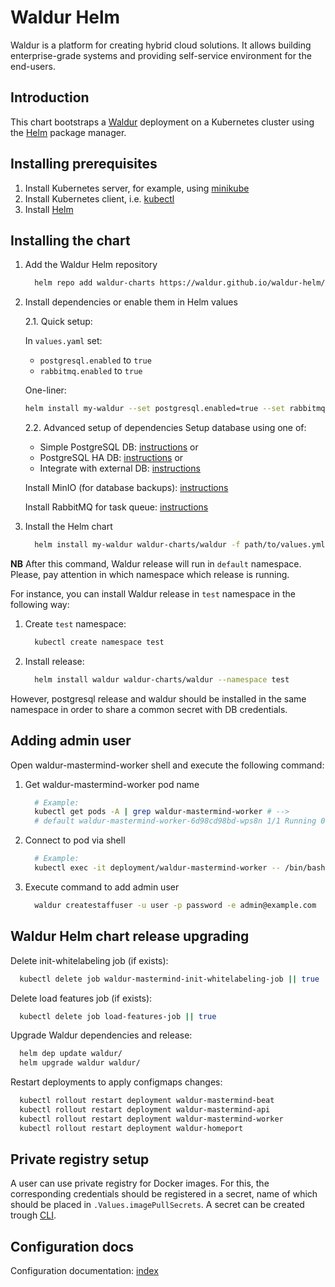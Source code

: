 <!-- EXTERNAL DOCUMENT
Source: https://code.opennodecloud.com/waldur/waldur-helm.git
Branch: master
Remote Path: README.md/.
Local Path: docs/admin-guide/deployment/helm/index.md
Last Sync: 2025-10-30T12:53:52.226198

WARNING: This file is automatically synchronized from the source repository.
DO NOT EDIT this file directly. Changes will be overwritten.
Edit the source at: https://code.opennodecloud.com/waldur/waldur-helm.git/-/tree/master/README.md/.
-->


# Waldur Helm

Waldur is a platform for creating hybrid cloud solutions.
It allows building enterprise-grade systems and
providing self-service environment for the end-users.

## Introduction

This chart bootstraps a [Waldur](https://waldur.com/) deployment
on a Kubernetes cluster using the [Helm](https://helm.sh) package manager.

## Installing prerequisites

1. Install Kubernetes server, for example, using [minikube](docs/minikube.md)
2. Install Kubernetes client, i.e. [kubectl](docs/kubectl.md)
3. Install [Helm](docs/helm.md)

## Installing the chart

1. Add the Waldur Helm repository

    ```bash
      helm repo add waldur-charts https://waldur.github.io/waldur-helm/
    ```

2. Install dependencies or enable them in Helm values

   2.1. Quick setup:

    In `values.yaml` set:
      - `postgresql.enabled` to `true`
      - `rabbitmq.enabled` to `true`

    One-liner:

    ```bash
    helm install my-waldur --set postgresql.enabled=true --set rabbitmq.enabled=true waldur-charts/waldur
    ```

   2.2. Advanced setup of dependencies
      Setup database using one of:
      - Simple PostgreSQL DB: [instructions](docs/postgres-db.md) or
      - PostgreSQL HA DB: [instructions](docs/postgres-db-ha.md) or
      - Integrate with external DB: [instructions](docs/external-db-integration.md)

      Install MinIO (for database backups): [instructions](docs/minio.md)

      Install RabbitMQ for task queue: [instructions](docs/rabbitmq.md)

3. Install the Helm chart

    ```bash
      helm install my-waldur waldur-charts/waldur -f path/to/values.yml
    ```

**NB** After this command, Waldur release will run in `default` namespace.
Please, pay attention in which namespace which release is running.

For instance, you can install Waldur release
in `test` namespace in the following way:

1. Create `test` namespace:

    ```bash
      kubectl create namespace test
    ```

2. Install release:

    ```bash
      helm install waldur waldur-charts/waldur --namespace test
    ```

However, postgresql release and waldur should be installed
in the same namespace in order to share a common secret with DB credentials.

## Adding admin user

Open waldur-mastermind-worker shell and execute the following command:

1. Get waldur-mastermind-worker pod name

    ```bash
      # Example:
      kubectl get pods -A | grep waldur-mastermind-worker # -->
      # default waldur-mastermind-worker-6d98cd98bd-wps8n 1/1 Running 0 9m9s
    ```

2. Connect to pod via shell

    ```bash
      # Example:
      kubectl exec -it deployment/waldur-mastermind-worker -- /bin/bash
    ```

3. Execute command to add admin user

    ```bash
      waldur createstaffuser -u user -p password -e admin@example.com
    ```

## Waldur Helm chart release upgrading

Delete init-whitelabeling job (if exists):

```bash
  kubectl delete job waldur-mastermind-init-whitelabeling-job || true
```

Delete load features job (if exists):

```bash
  kubectl delete job load-features-job || true
```

Upgrade Waldur dependencies and release:

```bash
  helm dep update waldur/
  helm upgrade waldur waldur/
```

Restart deployments to apply configmaps changes:

```bash
  kubectl rollout restart deployment waldur-mastermind-beat
  kubectl rollout restart deployment waldur-mastermind-api
  kubectl rollout restart deployment waldur-mastermind-worker
  kubectl rollout restart deployment waldur-homeport
```

## Private registry setup

A user can use private registry for Docker images.
For this, the corresponding credentials should be registered in a secret,
name of which should be placed in `.Values.imagePullSecrets`.
A secret can be created trough [CLI](https://kubernetes.io/docs/tasks/configure-pod-container/pull-image-private-registry/#create-a-secret-by-providing-credentials-on-the-command-line).

## Configuration docs

Configuration documentation: [index](docs/index.md)
